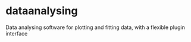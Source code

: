 dataanalysing
=============

Data analysing software for plotting and fitting data, with a flexible plugin interface
